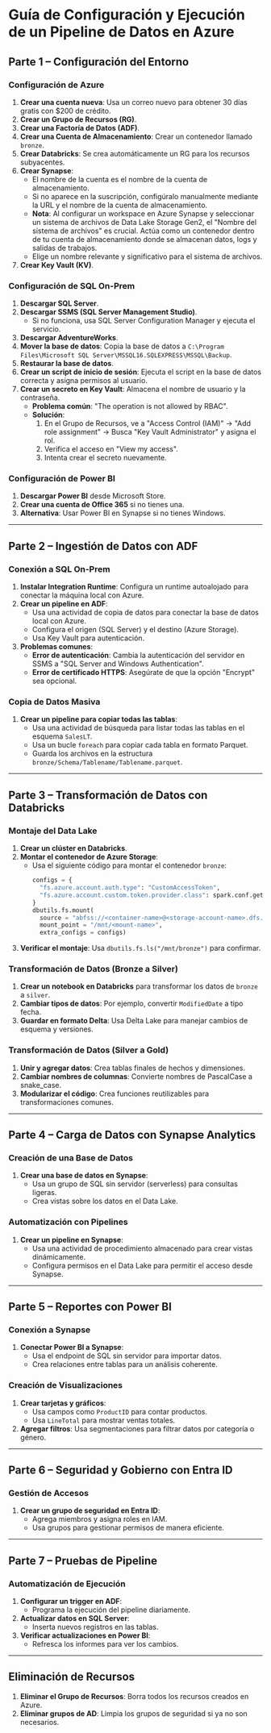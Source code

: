 # Guía de Configuración y Ejecución de un Pipeline de Datos en Azure

## Parte 1 – Configuración del Entorno

### Configuración de Azure
1. **Crear una cuenta nueva**: Usa un correo nuevo para obtener 30 días gratis con $200 de crédito.
2. **Crear un Grupo de Recursos (RG)**.
3. **Crear una Factoría de Datos (ADF)**.
4. **Crear una Cuenta de Almacenamiento**: Crear un contenedor llamado `bronze`.
5. **Crear Databricks**: Se crea automáticamente un RG para los recursos subyacentes.
6. **Crear Synapse**:
   - El nombre de la cuenta es el nombre de la cuenta de almacenamiento.
   - Si no aparece en la suscripción, configúralo manualmente mediante la URL y el nombre de la cuenta de almacenamiento.
   - **Nota**: Al configurar un workspace en Azure Synapse y seleccionar un sistema de archivos de Data Lake Storage Gen2, el "Nombre del sistema de archivos" es crucial. Actúa como un contenedor dentro de tu cuenta de almacenamiento donde se almacenan datos, logs y salidas de trabajos.
   - Elige un nombre relevante y significativo para el sistema de archivos.
7. **Crear Key Vault (KV)**.

### Configuración de SQL On-Prem
1. **Descargar SQL Server**.
2. **Descargar SSMS (SQL Server Management Studio)**.
   - Si no funciona, usa SQL Server Configuration Manager y ejecuta el servicio.
3. **Descargar AdventureWorks**.
4. **Mover la base de datos**: Copia la base de datos a `C:\Program Files\Microsoft SQL Server\MSSQL16.SQLEXPRESS\MSSQL\Backup`.
5. **Restaurar la base de datos**.
6. **Crear un script de inicio de sesión**: Ejecuta el script en la base de datos correcta y asigna permisos al usuario.
7. **Crear un secreto en Key Vault**: Almacena el nombre de usuario y la contraseña.
   - **Problema común**: "The operation is not allowed by RBAC".
   - **Solución**:
     1. En el Grupo de Recursos, ve a "Access Control (IAM)" -> "Add role assignment" -> Busca "Key Vault Administrator" y asigna el rol.
     2. Verifica el acceso en "View my access".
     3. Intenta crear el secreto nuevamente.

### Configuración de Power BI
1. **Descargar Power BI** desde Microsoft Store.
2. **Crear una cuenta de Office 365** si no tienes una.
3. **Alternativa**: Usar Power BI en Synapse si no tienes Windows.

---

## Parte 2 – Ingestión de Datos con ADF

### Conexión a SQL On-Prem
1. **Instalar Integration Runtime**: Configura un runtime autoalojado para conectar la máquina local con Azure.
2. **Crear un pipeline en ADF**:
   - Usa una actividad de copia de datos para conectar la base de datos local con Azure.
   - Configura el origen (SQL Server) y el destino (Azure Storage).
   - Usa Key Vault para autenticación.
3. **Problemas comunes**:
   - **Error de autenticación**: Cambia la autenticación del servidor en SSMS a "SQL Server and Windows Authentication".
   - **Error de certificado HTTPS**: Asegúrate de que la opción "Encrypt" sea opcional.

### Copia de Datos Masiva
1. **Crear un pipeline para copiar todas las tablas**:
   - Usa una actividad de búsqueda para listar todas las tablas en el esquema `SalesLT`.
   - Usa un bucle `foreach` para copiar cada tabla en formato Parquet.
   - Guarda los archivos en la estructura `bronze/Schema/Tablename/Tablename.parquet`.

---

## Parte 3 – Transformación de Datos con Databricks

### Montaje del Data Lake
1. **Crear un clúster en Databricks**.
2. **Montar el contenedor de Azure Storage**:
   - Usa el siguiente código para montar el contenedor `bronze`:
     ```python
     configs = {
       "fs.azure.account.auth.type": "CustomAccessToken",
       "fs.azure.account.custom.token.provider.class": spark.conf.get("spark.databricks.passthrough.adls.gen2.tokenProviderClassName")
     }
     dbutils.fs.mount(
       source = "abfss://<container-name>@<storage-account-name>.dfs.core.windows.net/",
       mount_point = "/mnt/<mount-name>",
       extra_configs = configs)
     ```
3. **Verificar el montaje**: Usa `dbutils.fs.ls("/mnt/bronze")` para confirmar.

### Transformación de Datos (Bronze a Silver)
1. **Crear un notebook en Databricks** para transformar los datos de `bronze` a `silver`.
2. **Cambiar tipos de datos**: Por ejemplo, convertir `ModifiedDate` a tipo fecha.
3. **Guardar en formato Delta**: Usa Delta Lake para manejar cambios de esquema y versiones.

### Transformación de Datos (Silver a Gold)
1. **Unir y agregar datos**: Crea tablas finales de hechos y dimensiones.
2. **Cambiar nombres de columnas**: Convierte nombres de PascalCase a snake_case.
3. **Modularizar el código**: Crea funciones reutilizables para transformaciones comunes.

---

## Parte 4 – Carga de Datos con Synapse Analytics

### Creación de una Base de Datos
1. **Crear una base de datos en Synapse**:
   - Usa un grupo de SQL sin servidor (serverless) para consultas ligeras.
   - Crea vistas sobre los datos en el Data Lake.

### Automatización con Pipelines
1. **Crear un pipeline en Synapse**:
   - Usa una actividad de procedimiento almacenado para crear vistas dinámicamente.
   - Configura permisos en el Data Lake para permitir el acceso desde Synapse.

---

## Parte 5 – Reportes con Power BI

### Conexión a Synapse
1. **Conectar Power BI a Synapse**:
   - Usa el endpoint de SQL sin servidor para importar datos.
   - Crea relaciones entre tablas para un análisis coherente.

### Creación de Visualizaciones
1. **Crear tarjetas y gráficos**:
   - Usa campos como `ProductID` para contar productos.
   - Usa `LineTotal` para mostrar ventas totales.
2. **Agregar filtros**: Usa segmentaciones para filtrar datos por categoría o género.

---

## Parte 6 – Seguridad y Gobierno con Entra ID

### Gestión de Accesos
1. **Crear un grupo de seguridad en Entra ID**:
   - Agrega miembros y asigna roles en IAM.
   - Usa grupos para gestionar permisos de manera eficiente.

---

## Parte 7 – Pruebas de Pipeline

### Automatización de Ejecución
1. **Configurar un trigger en ADF**:
   - Programa la ejecución del pipeline diariamente.
2. **Actualizar datos en SQL Server**:
   - Inserta nuevos registros en las tablas.
3. **Verificar actualizaciones en Power BI**:
   - Refresca los informes para ver los cambios.

---

## Eliminación de Recursos
1. **Eliminar el Grupo de Recursos**: Borra todos los recursos creados en Azure.
2. **Eliminar grupos de AD**: Limpia los grupos de seguridad si ya no son necesarios.
